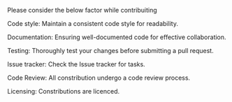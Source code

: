 Please consider the below factor while contribuiting

Code style:
Maintain a consistent code style for readability.

Documentation:
Ensuring well-documented code for effective collaboration.

Testing:
Thoroughly test your changes before submitting a pull request.

Issue tracker:
Check the Issue tracker for tasks.

Code Review:
All constribution undergo a code review process.

Licensing:
Constributions are licenced.
